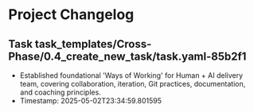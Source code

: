 # Project Changelog

## Task task_templates/Cross-Phase/0.4_create_new_task/task.yaml-85b2f1
- Established foundational 'Ways of Working' for Human + AI delivery team, covering collaboration, iteration, Git practices, documentation, and coaching principles.
- Timestamp: 2025-05-02T23:34:59.801595
